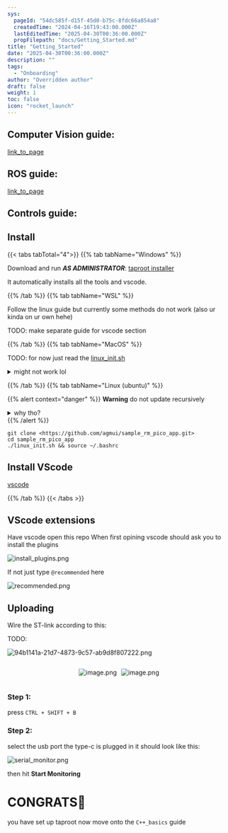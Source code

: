 ```yaml
---
sys:
  pageId: "54dc585f-d15f-45d0-b75c-8fdc66a854a8"
  createdTime: "2024-04-16T19:43:00.000Z"
  lastEditedTime: "2025-04-30T00:36:00.000Z"
  propFilepath: "docs/Getting_Started.md"
title: "Getting_Started"
date: "2025-04-30T00:36:00.000Z"
description: ""
tags:
  - "Onboarding"
author: "Overridden author"
draft: false
weight: 1
toc: false
icon: "rocket_launch"
---
```


## Computer Vision guide:

[link_to_page](86d45bc0-388b-4d26-8848-44f255f73d0e)

## ROS guide:

[link_to_page](3c76c1de-ec8f-46d6-8b0a-294005edc2d5)

## Controls guide:

## Install

{{< tabs tabTotal="4">}}
{{% tab tabName="Windows" %}}

Download and run _**AS ADMINISTRATOR**_: [taproot installer](https://github.com/Thornbots/TeachingFreshies/releases/tag/1.0)

It automatically installs all the tools and vscode.

{{% /tab %}}
{{% tab tabName="WSL" %}}

Follow the linux guide but currently some methods do not work (also ur kinda on ur own hehe)

TODO: make separate guide for vscode section

{{% /tab %}}
{{% tab tabName="MacOS" %}}

TODO: for now just read the [linux_init.sh](https://github.com/agmui/sample_rm_pico_app/blob/main/linux_init.sh)

<details>
<summary>might not work lol</summary>

`brew install libusb pkg-config`

Next install: [vscode](https://code.visualstudio.com/Download)

</details>

{{% /tab %}}
{{% tab tabName="Linux (ubuntu)" %}}

{{% alert context="danger" %}}
**Warning** do not update recursively
<details>
<summary>why tho?</summary>
There are some submodules that may go on for a while (like tinyusb) and I highly
recommend you don't need to get them.
If you want to see what submodules I update just look in `linux_init.sh`
</details>
{{% /alert %}}

```shell
git clone <https://github.com/agmui/sample_rm_pico_app.git>
cd sample_rm_pico_app
./linux_init.sh && source ~/.bashrc
```

## Install VScode

[vscode](https://code.visualstudio.com/Download)

{{% /tab %}}
{{< /tabs >}}

## VScode extensions

Have vscode open this repo
When first opining vscode should ask you to install the plugins

![install_plugins.png](https://prod-files-secure.s3.us-west-2.amazonaws.com/d518164a-d88e-44d1-a4ee-3adb3bd8bce0/89bd30f0-1825-4e77-867b-0a41ce370880/install_plugins.png?X-Amz-Algorithm=AWS4-HMAC-SHA256&X-Amz-Content-Sha256=UNSIGNED-PAYLOAD&X-Amz-Credential=ASIAZI2LB466RKDE6M2I%2F20250617%2Fus-west-2%2Fs3%2Faws4_request&X-Amz-Date=20250617T024000Z&X-Amz-Expires=3600&X-Amz-Security-Token=IQoJb3JpZ2luX2VjEIL%2F%2F%2F%2F%2F%2F%2F%2F%2F%2FwEaCXVzLXdlc3QtMiJIMEYCIQD183WRsTsnF7weI4J7OWlCjQpPrk5pHo6tOaGQd9L%2FiQIhAKaCXePJKyuDMlfHoKzNiTAHQIChZs7OSaDTp0T7d77NKv8DCGsQABoMNjM3NDIzMTgzODA1Igx1Of%2FwqemnvNM24b0q3AOGK2KfMC56mZS5EOzYn1wnvDMwD3gdnnIQtg%2FoNqYFD%2Fix9gs0eSjevvpsDN6XV2eNY4LEzgQirTOoyF6YxMaRCvRE3cPyFe7Ar%2BqsyP5eGbogUYH9nd62NJD2cQwCgqPt4Bmx484kmBmoLFUoIeXP1X41DJPoQf%2FGOGxAsJF2SL9KjrbnBp8Wv7Q81lPcWz33nTN3731s%2BDCsh36bQw2NxVYqO9K6WiwnP0Vg6xO6gFrzIyre4y4CWKnHy0hfNhkovbFyOMkPyJzxk%2BDd6%2FcPICvCv%2BNhzvBvC2yTY7J0WbflevnTQmJXDBmnHqPZvRrrigdzN9vfmDnquskbz%2BDe8rMih6DgHQ23bR0Nfee8uTPeAE1qH5yZP%2BP0C%2By9eHPHKsIGgsy%2Ba678KHVdev2OfurdZMxUYYEcmJPfvJJYCTtJOe0%2F2057PcOzST6RwiKxfqd9rTWVODf6b7eUIfjUmL14h9MD2FWY3TRa1py4QrcdL7b5zr2TLr3z2vS17vtkQ%2B1tLu%2FAX9KusOqufrJOXdmYuZIGoau7YUl6Y%2BcO%2FyAwiJQEwlqK%2Fo7u5PNH5Xpf9iKiUoPCQn8tiR7oEOC8FHx5IY5Sxgr5GwKT%2B%2Fbvo2JuQ76iczqOG38OkDDPi8PCBjqkAcwNFZ%2FEMjX5NaZxPsCdZ9GRR7qyt35KFByFlNE78bDfouYNE16deMJsQOzFpBh0EwcP4%2FpBIAyXb%2FB%2F0xtUOmzR41BKZqs40mNVw%2F1ZFcY4Mw9W3%2Baj2qhkZkT4Ysz0LR6KIIlJoTaKgD6EUVL1saUz6lf%2BMY4oMRmjAm0E5LudGGVyzfXzlRoAGxYvDvWZ7i03zzu%2FwQ8S3d9A7ByIecSXl3PV&X-Amz-Signature=315d2148c16c901d3523584f2030bd3ec4e4e52a9b1941da807417c865aeaf4c&X-Amz-SignedHeaders=host&x-amz-checksum-mode=ENABLED&x-id=GetObject)

If not just type `@recommended` here  

![recommended.png](https://prod-files-secure.s3.us-west-2.amazonaws.com/d518164a-d88e-44d1-a4ee-3adb3bd8bce0/61e661e9-5d85-4dfc-be0d-8d2097a5e793/recommended.png?X-Amz-Algorithm=AWS4-HMAC-SHA256&X-Amz-Content-Sha256=UNSIGNED-PAYLOAD&X-Amz-Credential=ASIAZI2LB466RKDE6M2I%2F20250617%2Fus-west-2%2Fs3%2Faws4_request&X-Amz-Date=20250617T024000Z&X-Amz-Expires=3600&X-Amz-Security-Token=IQoJb3JpZ2luX2VjEIL%2F%2F%2F%2F%2F%2F%2F%2F%2F%2FwEaCXVzLXdlc3QtMiJIMEYCIQD183WRsTsnF7weI4J7OWlCjQpPrk5pHo6tOaGQd9L%2FiQIhAKaCXePJKyuDMlfHoKzNiTAHQIChZs7OSaDTp0T7d77NKv8DCGsQABoMNjM3NDIzMTgzODA1Igx1Of%2FwqemnvNM24b0q3AOGK2KfMC56mZS5EOzYn1wnvDMwD3gdnnIQtg%2FoNqYFD%2Fix9gs0eSjevvpsDN6XV2eNY4LEzgQirTOoyF6YxMaRCvRE3cPyFe7Ar%2BqsyP5eGbogUYH9nd62NJD2cQwCgqPt4Bmx484kmBmoLFUoIeXP1X41DJPoQf%2FGOGxAsJF2SL9KjrbnBp8Wv7Q81lPcWz33nTN3731s%2BDCsh36bQw2NxVYqO9K6WiwnP0Vg6xO6gFrzIyre4y4CWKnHy0hfNhkovbFyOMkPyJzxk%2BDd6%2FcPICvCv%2BNhzvBvC2yTY7J0WbflevnTQmJXDBmnHqPZvRrrigdzN9vfmDnquskbz%2BDe8rMih6DgHQ23bR0Nfee8uTPeAE1qH5yZP%2BP0C%2By9eHPHKsIGgsy%2Ba678KHVdev2OfurdZMxUYYEcmJPfvJJYCTtJOe0%2F2057PcOzST6RwiKxfqd9rTWVODf6b7eUIfjUmL14h9MD2FWY3TRa1py4QrcdL7b5zr2TLr3z2vS17vtkQ%2B1tLu%2FAX9KusOqufrJOXdmYuZIGoau7YUl6Y%2BcO%2FyAwiJQEwlqK%2Fo7u5PNH5Xpf9iKiUoPCQn8tiR7oEOC8FHx5IY5Sxgr5GwKT%2B%2Fbvo2JuQ76iczqOG38OkDDPi8PCBjqkAcwNFZ%2FEMjX5NaZxPsCdZ9GRR7qyt35KFByFlNE78bDfouYNE16deMJsQOzFpBh0EwcP4%2FpBIAyXb%2FB%2F0xtUOmzR41BKZqs40mNVw%2F1ZFcY4Mw9W3%2Baj2qhkZkT4Ysz0LR6KIIlJoTaKgD6EUVL1saUz6lf%2BMY4oMRmjAm0E5LudGGVyzfXzlRoAGxYvDvWZ7i03zzu%2FwQ8S3d9A7ByIecSXl3PV&X-Amz-Signature=7b34c5ab3f33638b3057e1e0176b18cf641a3b3807c8021885e22d7b20b7d641&X-Amz-SignedHeaders=host&x-amz-checksum-mode=ENABLED&x-id=GetObject)

## Uploading

Wire the ST-link according to this:

TODO:

![94b1141a-21d7-4873-9c57-ab9d8f807222.png](https://prod-files-secure.s3.us-west-2.amazonaws.com/d518164a-d88e-44d1-a4ee-3adb3bd8bce0/e5fad17d-ab82-4300-9f4c-505ab4b1202c/94b1141a-21d7-4873-9c57-ab9d8f807222.png?X-Amz-Algorithm=AWS4-HMAC-SHA256&X-Amz-Content-Sha256=UNSIGNED-PAYLOAD&X-Amz-Credential=ASIAZI2LB466RKDE6M2I%2F20250617%2Fus-west-2%2Fs3%2Faws4_request&X-Amz-Date=20250617T024000Z&X-Amz-Expires=3600&X-Amz-Security-Token=IQoJb3JpZ2luX2VjEIL%2F%2F%2F%2F%2F%2F%2F%2F%2F%2FwEaCXVzLXdlc3QtMiJIMEYCIQD183WRsTsnF7weI4J7OWlCjQpPrk5pHo6tOaGQd9L%2FiQIhAKaCXePJKyuDMlfHoKzNiTAHQIChZs7OSaDTp0T7d77NKv8DCGsQABoMNjM3NDIzMTgzODA1Igx1Of%2FwqemnvNM24b0q3AOGK2KfMC56mZS5EOzYn1wnvDMwD3gdnnIQtg%2FoNqYFD%2Fix9gs0eSjevvpsDN6XV2eNY4LEzgQirTOoyF6YxMaRCvRE3cPyFe7Ar%2BqsyP5eGbogUYH9nd62NJD2cQwCgqPt4Bmx484kmBmoLFUoIeXP1X41DJPoQf%2FGOGxAsJF2SL9KjrbnBp8Wv7Q81lPcWz33nTN3731s%2BDCsh36bQw2NxVYqO9K6WiwnP0Vg6xO6gFrzIyre4y4CWKnHy0hfNhkovbFyOMkPyJzxk%2BDd6%2FcPICvCv%2BNhzvBvC2yTY7J0WbflevnTQmJXDBmnHqPZvRrrigdzN9vfmDnquskbz%2BDe8rMih6DgHQ23bR0Nfee8uTPeAE1qH5yZP%2BP0C%2By9eHPHKsIGgsy%2Ba678KHVdev2OfurdZMxUYYEcmJPfvJJYCTtJOe0%2F2057PcOzST6RwiKxfqd9rTWVODf6b7eUIfjUmL14h9MD2FWY3TRa1py4QrcdL7b5zr2TLr3z2vS17vtkQ%2B1tLu%2FAX9KusOqufrJOXdmYuZIGoau7YUl6Y%2BcO%2FyAwiJQEwlqK%2Fo7u5PNH5Xpf9iKiUoPCQn8tiR7oEOC8FHx5IY5Sxgr5GwKT%2B%2Fbvo2JuQ76iczqOG38OkDDPi8PCBjqkAcwNFZ%2FEMjX5NaZxPsCdZ9GRR7qyt35KFByFlNE78bDfouYNE16deMJsQOzFpBh0EwcP4%2FpBIAyXb%2FB%2F0xtUOmzR41BKZqs40mNVw%2F1ZFcY4Mw9W3%2Baj2qhkZkT4Ysz0LR6KIIlJoTaKgD6EUVL1saUz6lf%2BMY4oMRmjAm0E5LudGGVyzfXzlRoAGxYvDvWZ7i03zzu%2FwQ8S3d9A7ByIecSXl3PV&X-Amz-Signature=f97fce87f9018f37401da3c112ae9c705dd8423229637fe4bcc4bfa2816a770e&X-Amz-SignedHeaders=host&x-amz-checksum-mode=ENABLED&x-id=GetObject)

<div style="display: flex;flex-direction: row; column-gap:10px; max-width: 630px;justify-content: center;">
<div>

![image.png](https://prod-files-secure.s3.us-west-2.amazonaws.com/d518164a-d88e-44d1-a4ee-3adb3bd8bce0/210ecb78-1116-4d7b-b9b7-2292f66fa2c2/image.png?X-Amz-Algorithm=AWS4-HMAC-SHA256&X-Amz-Content-Sha256=UNSIGNED-PAYLOAD&X-Amz-Credential=ASIAZI2LB466W6EGAFHW%2F20250617%2Fus-west-2%2Fs3%2Faws4_request&X-Amz-Date=20250617T024004Z&X-Amz-Expires=3600&X-Amz-Security-Token=IQoJb3JpZ2luX2VjEIL%2F%2F%2F%2F%2F%2F%2F%2F%2F%2FwEaCXVzLXdlc3QtMiJGMEQCICCQNn3mCEAHm7dSNKKDN8uBYLcRHNZXn1oTZs1y0PExAiAYXW%2BXVa4r%2BPSPnWK7ONvcU%2BmwW7ZzgB7Ncv1zFf7pWCr%2FAwhrEAAaDDYzNzQyMzE4MzgwNSIMfwLtwLgJxpYE2OfEKtwDeyiaNoPb%2BS0w3Ehj0vbt%2FhYRVDprywpFiO%2BAcu6TUtrGmCa7g92NqMkHYl3X3hlvoFf0EnpC1IO2CAX9xFvdEl%2FySV2HSymI708%2BXfysR%2FI8X%2Fiu0Y%2BlqNcemOrD9zc3HKaYLNyBU2cDdTj4SuLWkT3hntIAJdPUeqTJoxpC5wFIJqdmCqzpH0%2FRfXWj432%2Bf7n%2F3SgeDIkpLOAqPULEupzPyCiu3kVh4jRZG5R6%2F9VuheSgOMHmyHsXbGiDtClPlA55JVnL6nWH0NAXjoRvA5qqkg2VUFl2vzyQdY35kyqx7GooZlGX7LbkeIIADk1rNgEZKcudunHTbmXUgXnQBiuLRww0PsW6U7jRRPYTOm7AcdHTIVFrDeyVjwYeH15c110FhdTEUev5WFOhrQQNOfL5oEcGrYDqKZvMbG0VSfqoeDHso1SKj4%2F1TInjnbOZtVtW8CU1wEGAYtaV4FjwyMjdX1u3cKlRh4m1uL5hWAFaCIphc%2B%2F0p7rfNrud9mPNXTNDMLD0cJGcQ08YNBH6o%2BrGIhxwGjN2iuIPX20VMZtg7MendblqN3VZuA9YN5YLOWPv54PkynZ059zb0Lw3GcKNLI85BCa768C8CqO9qir0HvLEWq3WypVXYMAw34vDwgY6pgHQv8MySTq2spC2LZ6LH79V2jHz3DU0jCThPaBThLykVSFEz5KCqbm4BF861zIixYDp5%2BZAsMee73D%2BSoeZqSlLymZcFDugo8GuHnavNPUfeM%2Bg%2BprW02ENSfXZyFthzJGC%2FZnJLNPYXwVcVKmC5BVyy3wJzCBk7bIhfWlHRGIGr4sqND2PXeq5jxObMHKXuaxhZdUh%2B6jNHIToNZ81lQfAMokkPvhM&X-Amz-Signature=21394eb6ccaffd34027c55d5371e7cdb5e5a6cb857367ef306b162d679156718&X-Amz-SignedHeaders=host&x-amz-checksum-mode=ENABLED&x-id=GetObject)

</div>
<div>

![image.png](https://prod-files-secure.s3.us-west-2.amazonaws.com/d518164a-d88e-44d1-a4ee-3adb3bd8bce0/33a0fd0f-8ca6-4a86-8e09-26e95ded1fff/image.png?X-Amz-Algorithm=AWS4-HMAC-SHA256&X-Amz-Content-Sha256=UNSIGNED-PAYLOAD&X-Amz-Credential=ASIAZI2LB4664DQSTWZH%2F20250617%2Fus-west-2%2Fs3%2Faws4_request&X-Amz-Date=20250617T024004Z&X-Amz-Expires=3600&X-Amz-Security-Token=IQoJb3JpZ2luX2VjEIL%2F%2F%2F%2F%2F%2F%2F%2F%2F%2FwEaCXVzLXdlc3QtMiJGMEQCIF8Tlx40RGTLlqFfNzbZx9WhtA6%2B%2BoYb6GwKch7t3kJGAiBIO5AYZFckNIxdft26krAM51Y408zoiCmYa9Rnx%2BfaQyr%2FAwhrEAAaDDYzNzQyMzE4MzgwNSIMhuO9ZXDOlSnYTNo6KtwDTK9YcBl%2BRzqkzW2dWsbt8YQvfjTAX75mw%2F5wpfd3MJS7j%2Bj01iy9BJpfC1ZlGmd4REBbZEvoSKAEQMf%2F1Bce9%2FqZQiVP5KCtxXDAXk%2F21vTDd3NWXm66EM%2Bb1Izbj1DmGj0ylH83Wjy02z2aPIMQYXj2m5koccH2HVr4piPIR6BG%2BTlIKhQsF85XncweHnz9UxKFbczy%2BuW%2BBXbQZCGEaqDfPQWgFcFEFROUHL7idxJU%2Ff87LBDIdgnQcbUbd%2Bm%2FM%2F9cciEWgkyogrObKYqDQxybt9KkZDwUwJrvxRzWZsCK7FGSoOIMwcNkrVwfprBCnDdRaZsH%2BPVE97QENC02iHn7dOp7RrVHBy5NjDWOBz3RiYtbEyDwfipzq20Qzn5bZRRgwsRDlvHrFxrRlx3feQIdRTWIRPw2mBIjaiWG7HrR2rlRe5YWJgMJEvSWFWkJtZxYtvidgCKycG4hgV%2Fo%2FS36%2Bsfudi%2F76xsV0VWd0N3s9Bg%2B2ANXieHE7HVXFjgVa6z3kdfyHpn1IC52bx%2FXxUUUYPcQEEYK%2BHGQy6rorMWM0j77Ui4sRNjnZPzQUOjb%2Ba8u03VSrxaM%2FAk9oquoHJUl7N5e36%2F3iYbQEeNwu5gCAGiE3mr%2F%2BEeIQQ0w%2BJ7DwgY6pgFE5pq%2BFvtyFDZsiZZQvyANMXi2d4Uubo9Hpe9%2B5w5KDHVz6BKh4CDfv%2BAIp4vHLwSy1zMpPzOKn9PW7E8Rl6OAxqdtnOqrlprTti7zBVILfakrxOn5fDGK2WW%2BJZvsEMiz2hYoYGM3sLk%2BLHC1SLXxXJp40yt%2BHRIO5R90nh5OBGbEOKDa2wtyXcuFssKUG4VfDN7Exw%2FGhHn0umqR51qJKwaQtm8o&X-Amz-Signature=7518cd8a8b8e07062e8841f52df64fb8f6fd267199d889b71adcfa4715e19557&X-Amz-SignedHeaders=host&x-amz-checksum-mode=ENABLED&x-id=GetObject)

</div>
</div>

### Step 1:

press `CTRL + SHIFT + B`

### Step 2:

select the usb port the type-c is plugged in it should look like this:

![serial_monitor.png](https://prod-files-secure.s3.us-west-2.amazonaws.com/d518164a-d88e-44d1-a4ee-3adb3bd8bce0/f03f4774-05d4-4393-b6a0-d5efb6d315ab/serial_monitor.png?X-Amz-Algorithm=AWS4-HMAC-SHA256&X-Amz-Content-Sha256=UNSIGNED-PAYLOAD&X-Amz-Credential=ASIAZI2LB466RKDE6M2I%2F20250617%2Fus-west-2%2Fs3%2Faws4_request&X-Amz-Date=20250617T024000Z&X-Amz-Expires=3600&X-Amz-Security-Token=IQoJb3JpZ2luX2VjEIL%2F%2F%2F%2F%2F%2F%2F%2F%2F%2FwEaCXVzLXdlc3QtMiJIMEYCIQD183WRsTsnF7weI4J7OWlCjQpPrk5pHo6tOaGQd9L%2FiQIhAKaCXePJKyuDMlfHoKzNiTAHQIChZs7OSaDTp0T7d77NKv8DCGsQABoMNjM3NDIzMTgzODA1Igx1Of%2FwqemnvNM24b0q3AOGK2KfMC56mZS5EOzYn1wnvDMwD3gdnnIQtg%2FoNqYFD%2Fix9gs0eSjevvpsDN6XV2eNY4LEzgQirTOoyF6YxMaRCvRE3cPyFe7Ar%2BqsyP5eGbogUYH9nd62NJD2cQwCgqPt4Bmx484kmBmoLFUoIeXP1X41DJPoQf%2FGOGxAsJF2SL9KjrbnBp8Wv7Q81lPcWz33nTN3731s%2BDCsh36bQw2NxVYqO9K6WiwnP0Vg6xO6gFrzIyre4y4CWKnHy0hfNhkovbFyOMkPyJzxk%2BDd6%2FcPICvCv%2BNhzvBvC2yTY7J0WbflevnTQmJXDBmnHqPZvRrrigdzN9vfmDnquskbz%2BDe8rMih6DgHQ23bR0Nfee8uTPeAE1qH5yZP%2BP0C%2By9eHPHKsIGgsy%2Ba678KHVdev2OfurdZMxUYYEcmJPfvJJYCTtJOe0%2F2057PcOzST6RwiKxfqd9rTWVODf6b7eUIfjUmL14h9MD2FWY3TRa1py4QrcdL7b5zr2TLr3z2vS17vtkQ%2B1tLu%2FAX9KusOqufrJOXdmYuZIGoau7YUl6Y%2BcO%2FyAwiJQEwlqK%2Fo7u5PNH5Xpf9iKiUoPCQn8tiR7oEOC8FHx5IY5Sxgr5GwKT%2B%2Fbvo2JuQ76iczqOG38OkDDPi8PCBjqkAcwNFZ%2FEMjX5NaZxPsCdZ9GRR7qyt35KFByFlNE78bDfouYNE16deMJsQOzFpBh0EwcP4%2FpBIAyXb%2FB%2F0xtUOmzR41BKZqs40mNVw%2F1ZFcY4Mw9W3%2Baj2qhkZkT4Ysz0LR6KIIlJoTaKgD6EUVL1saUz6lf%2BMY4oMRmjAm0E5LudGGVyzfXzlRoAGxYvDvWZ7i03zzu%2FwQ8S3d9A7ByIecSXl3PV&X-Amz-Signature=5fc17bcf76393a9198b4cf69713ba6aad943065bb405a424fc832da91246b153&X-Amz-SignedHeaders=host&x-amz-checksum-mode=ENABLED&x-id=GetObject)

then hit **Start Monitoring**

# CONGRATS🎉

you have set up taproot now move onto the `C++_basics` guide
